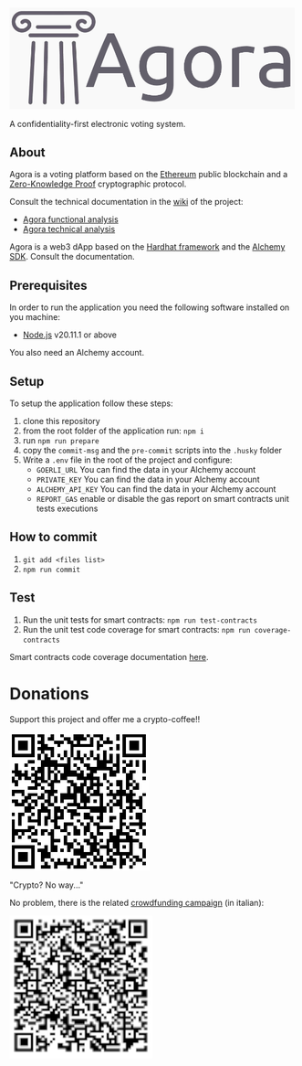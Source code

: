 <img src="docs/assets/logo.jpg" alt="Agora" width="500"/>

A confidentiality-first electronic voting system.

## About

Agora is a voting platform based on the [Ethereum](https://ethereum.org/en/) public blockchain and a [Zero-Knowledge Proof](https://zkp.science/) cryptographic protocol.

Consult the technical documentation in the [wiki](https://github.com/nova-collective/agora/wiki) of the project: 

* [Agora functional analysis](https://github.com/g3k0/agora/wiki/2.-Functional-analysis)
* [Agora technical analysis](https://github.com/g3k0/agora/wiki/3.-Technical-analysis)


Agora is a web3 dApp based on the [Hardhat framework](https://hardhat.org/) and the [Alchemy SDK](https://www.alchemy.com/). Consult the documentation.

## Prerequisites

In order to run the application you need the following software installed on you machine:

* [Node.js](https://nodejs.org/en) v20.11.1 or above

You also need an Alchemy account.

## Setup

To setup the application follow these steps:

1. clone this repository
2. from the root folder of the application run: `npm i`
3. run `npm run prepare`
4. copy the `commit-msg` and the `pre-commit` scripts into the `.husky` folder
5. Write a `.env` file in the root of the project and configure:
    * `GOERLI_URL` You can find the data in your Alchemy account
    * `PRIVATE_KEY` You can find the data in your Alchemy account
    * `ALCHEMY_API_KEY` You can find the data in your Alchemy account
    * `REPORT_GAS` enable or disable the gas report on smart contracts unit tests executions

## How to commit
 
1. `git add <files list>`
2. `npm run commit`

## Test

1. Run the unit tests for smart contracts: `npm run test-contracts`
2. Run the unit test code coverage for smart contracts: `npm run coverage-contracts`

Smart contracts code coverage documentation [here](https://www.npmjs.com/package/solidity-coverage).

# Donations
Support this project and offer me a crypto-coffee!!

![wallet](docs/assets/wallet_address.png)

"Crypto? No way..."

No problem, there is the related [crowdfunding campaign](https://www.gofundme.com/f/agora-sistema-di-voto-basato-su-blockchain) (in italian):

![crowdfunding](docs/assets/qr_code_go_fund_me.png)


